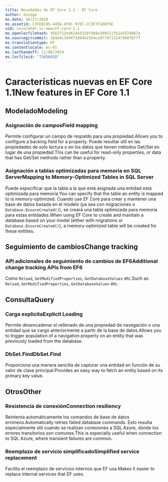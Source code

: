 ```yaml
---
title: Novedades de EF Core 1.1 - EF Core
author: divega
ms.date: 10/27/2016
ms.assetid: C7FE8C85-445A-4F0C-97EC-CC3F7F1D6F5E
uid: core/what-is-new/ef-core-1.1
ms.openlocfilehash: d582712ed62443318f4b9e209511fb2a557d667e
ms.sourcegitcommit: 18ab4c349473d94b15b4ca977df12147db07b77f
ms.translationtype: HT
ms.contentlocale: es-ES
ms.lasthandoff: 11/06/2019
ms.locfileid: "73656010"
---
```

# <a name="new-features-in-ef-core-11"></a><span data-ttu-id="b27e9-102">Características nuevas en EF Core 1.1</span><span class="sxs-lookup"><span data-stu-id="b27e9-102">New features in EF Core 1.1</span></span>

## <a name="modeling"></a><span data-ttu-id="b27e9-103">Modelado</span><span class="sxs-lookup"><span data-stu-id="b27e9-103">Modeling</span></span>

### <a name="field-mapping"></a><span data-ttu-id="b27e9-104">Asignación de campos</span><span class="sxs-lookup"><span data-stu-id="b27e9-104">Field mapping</span></span>

<span data-ttu-id="b27e9-105">Permite configurar un campo de respaldo para una propiedad.</span><span class="sxs-lookup"><span data-stu-id="b27e9-105">Allows you to configure a backing field for a property.</span></span> <span data-ttu-id="b27e9-106">Puede resultar útil en las propiedades de solo lectura o en los datos que tienen métodos Get/Set en lugar de una propiedad.</span><span class="sxs-lookup"><span data-stu-id="b27e9-106">This can be useful for read-only properties, or data that has Get/Set methods rather than a property.</span></span>

### <a name="mapping-to-memory-optimized-tables-in-sql-server"></a><span data-ttu-id="b27e9-107">Asignación a tablas optimizadas para memoria en SQL Server</span><span class="sxs-lookup"><span data-stu-id="b27e9-107">Mapping to Memory-Optimized Tables in SQL Server</span></span>

<span data-ttu-id="b27e9-108">Puede especificar que la tabla a la que está asignada una entidad está optimizada para memoria.</span><span class="sxs-lookup"><span data-stu-id="b27e9-108">You can specify that the table an entity is mapped to is memory-optimized.</span></span> <span data-ttu-id="b27e9-109">Cuando use EF Core para crear y mantener una base de datos basada en el modelo (ya sea con migraciones o `Database.EnsureCreated()`), se creará una tabla optimizada para memoria para estas entidades.</span><span class="sxs-lookup"><span data-stu-id="b27e9-109">When using EF Core to create and maintain a database based on your model (either with migrations or `Database.EnsureCreated()`), a memory-optimized table will be created for these entities.</span></span>

## <a name="change-tracking"></a><span data-ttu-id="b27e9-110">Seguimiento de cambios</span><span class="sxs-lookup"><span data-stu-id="b27e9-110">Change tracking</span></span>

### <a name="additional-change-tracking-apis-from-ef6"></a><span data-ttu-id="b27e9-111">API adicionales de seguimiento de cambios de EF6</span><span class="sxs-lookup"><span data-stu-id="b27e9-111">Additional change tracking APIs from EF6</span></span>

<span data-ttu-id="b27e9-112">Como `Reload`, `GetModifiedProperties`, `GetDatabaseValues` etc.</span><span class="sxs-lookup"><span data-stu-id="b27e9-112">Such as `Reload`, `GetModifiedProperties`, `GetDatabaseValues` etc.</span></span>

## <a name="query"></a><span data-ttu-id="b27e9-113">Consulta</span><span class="sxs-lookup"><span data-stu-id="b27e9-113">Query</span></span>

### <a name="explicit-loading"></a><span data-ttu-id="b27e9-114">Carga explícita</span><span class="sxs-lookup"><span data-stu-id="b27e9-114">Explicit Loading</span></span>

<span data-ttu-id="b27e9-115">Permite desencadenar el rellenado de una propiedad de navegación o una entidad que se cargó anteriormente a partir de la base de datos.</span><span class="sxs-lookup"><span data-stu-id="b27e9-115">Allows you to trigger population of a navigation property on an entity that was previously loaded from the database.</span></span>

### <a name="dbsetfind"></a><span data-ttu-id="b27e9-116">DbSet.Find</span><span class="sxs-lookup"><span data-stu-id="b27e9-116">DbSet.Find</span></span>

<span data-ttu-id="b27e9-117">Proporciona una manera sencilla de capturar una entidad en función de su valor de clave principal.</span><span class="sxs-lookup"><span data-stu-id="b27e9-117">Provides an easy way to fetch an entity based on its primary key value.</span></span>

## <a name="other"></a><span data-ttu-id="b27e9-118">Otros</span><span class="sxs-lookup"><span data-stu-id="b27e9-118">Other</span></span>

### <a name="connection-resiliency"></a><span data-ttu-id="b27e9-119">Resistencia de conexión</span><span class="sxs-lookup"><span data-stu-id="b27e9-119">Connection resiliency</span></span>

<span data-ttu-id="b27e9-120">Reintenta automáticamente los comandos de base de datos erróneos.</span><span class="sxs-lookup"><span data-stu-id="b27e9-120">Automatically retries failed database commands.</span></span> <span data-ttu-id="b27e9-121">Esto resulta especialmente útil cuando se realizan conexiones a SQL Azure, donde los errores transitorios son comunes.</span><span class="sxs-lookup"><span data-stu-id="b27e9-121">This is especially useful when connection to SQL Azure, where transient failures are common.</span></span>

### <a name="simplified-service-replacement"></a><span data-ttu-id="b27e9-122">Reemplazo de servicio simplificado</span><span class="sxs-lookup"><span data-stu-id="b27e9-122">Simplified service replacement</span></span>

<span data-ttu-id="b27e9-123">Facilita el reemplazo de servicios internos que EF usa.</span><span class="sxs-lookup"><span data-stu-id="b27e9-123">Makes it easier to replace internal services that EF uses.</span></span>
